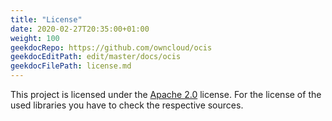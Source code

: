 ```yaml
---
title: "License"
date: 2020-02-27T20:35:00+01:00
weight: 100
geekdocRepo: https://github.com/owncloud/ocis
geekdocEditPath: edit/master/docs/ocis
geekdocFilePath: license.md
---
```


This project is licensed under the [Apache 2.0](https://github.com/owncloud/ocis/blob/master/LICENSE) license. For the license of the used libraries you have to check the respective sources.
